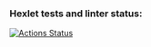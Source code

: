 ### Hexlet tests and linter status:
[![Actions Status](https://github.com/g0al/java-project-61/actions/workflows/hexlet-check.yml/badge.svg)](https://github.com/g0al/java-project-61/actions)